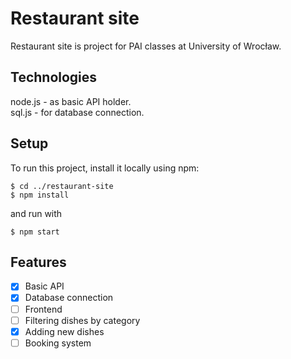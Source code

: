 # Restaurant site
Restaurant site is project for PAI classes at University of Wrocław.

## Technologies
node.js - as basic API holder. <br>
sql.js - for database connection.

## Setup
To run this project, install it locally using npm:

```
$ cd ../restaurant-site
$ npm install
```

and run with

```
$ npm start
```

## Features
- [x] Basic API
- [x] Database connection
- [ ] Frontend
- [ ] Filtering dishes by category
- [X] Adding new dishes
- [ ] Booking system
